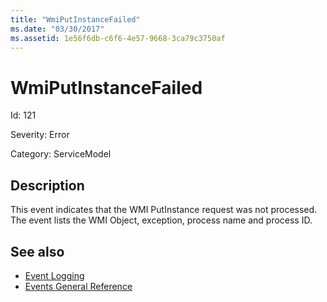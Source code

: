 ```yaml
---
title: "WmiPutInstanceFailed"
ms.date: "03/30/2017"
ms.assetid: 1e56f6db-c6f6-4e57-9668-3ca79c3750af
---
```

# WmiPutInstanceFailed
Id: 121  
  
 Severity: Error  
  
 Category: ServiceModel  
  
## Description  
 This event indicates that the WMI PutInstance request was not processed. The event lists the WMI Object, exception, process name and process ID.  
  
## See also
- [Event Logging](../../../../../docs/framework/wcf/diagnostics/event-logging/index.md)
- [Events General Reference](../../../../../docs/framework/wcf/diagnostics/event-logging/events-general-reference.md)
